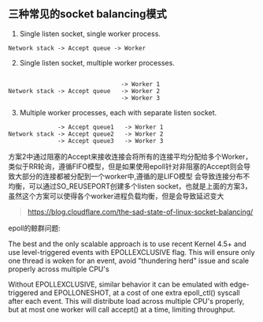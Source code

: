 
## 三种常见的socket balancing模式

1. Single listen socket, single worker process.


```
Network stack -> Accept queue -> Worker
```


2. Single listen socket, multiple worker processes.

```

                                -> Worker 1
Network stack -> Accept queue   -> Worker 2
                                -> Worker 3
```

3. Multiple worker processes, each with separate listen socket.

```
              -> Accept queue1   -> Worker 1
Network stack -> Accept queue2   -> Worker 2
              -> Accept queue3   -> Worker 3
```

方案2中通过阻塞的Accept来接收连接会将所有的连接平均分配给多个Worker，类似于RR轮询，遵循FIFO模型，但是如果使用epoll针对非阻塞的Accept则会导致大部分的连接都被分配到一个worker中,遵循的是LIFO模型
会导致连接分布不均衡，可以通过SO_REUSEPORT创建多个listen socket，也就是上面的方案3，虽然这个方案可以使得各个worker进程负载均衡，但是会导致延迟变大

> https://blog.cloudflare.com/the-sad-state-of-linux-socket-balancing/


epoll的鲸群问题:

The best and the only scalable approach is to use recent Kernel 4.5+ and use level-triggered events with EPOLLEXCLUSIVE flag. This will ensure only one thread is woken for an event, avoid "thundering herd" issue and scale properly across multiple CPU's


Without EPOLLEXCLUSIVE, similar behavior it can be emulated with edge-triggered and EPOLLONESHOT, at a cost of one extra epoll_ctl() syscall after each event. This will distribute load across multiple CPU's properly, but at most one worker will call accept() at a time, limiting throughput.